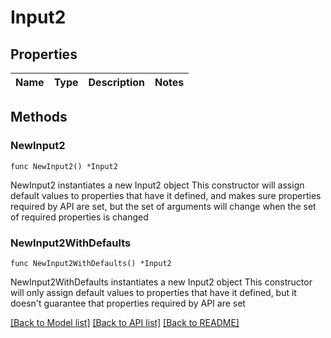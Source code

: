 # Input2

## Properties

Name | Type | Description | Notes
------------ | ------------- | ------------- | -------------

## Methods

### NewInput2

`func NewInput2() *Input2`

NewInput2 instantiates a new Input2 object
This constructor will assign default values to properties that have it defined,
and makes sure properties required by API are set, but the set of arguments
will change when the set of required properties is changed

### NewInput2WithDefaults

`func NewInput2WithDefaults() *Input2`

NewInput2WithDefaults instantiates a new Input2 object
This constructor will only assign default values to properties that have it defined,
but it doesn't guarantee that properties required by API are set


[[Back to Model list]](../README.md#documentation-for-models) [[Back to API list]](../README.md#documentation-for-api-endpoints) [[Back to README]](../README.md)


